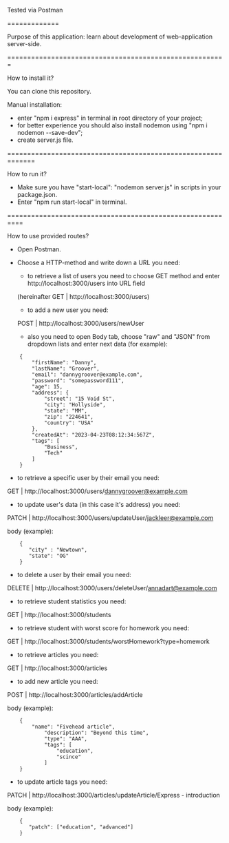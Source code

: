 Tested via Postman

=============

Purpose of this application: learn about development of web-application server-side.

=======================================================

How to install it?

You can clone this repository. 

Manual installation:

- enter "npm i express" in terminal in root directory of your project;
- for better experience you should also install nodemon using "npm i nodemon --save-dev";
- create server.js file.

=============================================================

How to run it?

- Make sure you have "start-local": "nodemon server.js" in scripts in your package.json.
- Enter "npm run start-local" in terminal.

==========================================================

How to use provided routes?

- Open Postman.
- Choose a HTTP-method and write down a URL you need:
   - to retrieve a list of users you need to choose GET method and enter http://localhost:3000/users into URL field

   (hereinafter GET | http://localhost:3000/users)

   - to add a new user you need:
 
   POST | http://localhost:3000/users/newUser

   - also you need to open Body tab, choose "raw" and "JSON" from dropdown lists and enter next data (for example):
  
```
    {
        "firstName": "Danny",
        "lastName": "Groover",
        "email": "dannygroover@example.com",
        "password": "somepassword111",
        "age": 15,
        "address": {
            "street": "15 Void St",
            "city": "Hollyside",
            "state": "MM",
            "zip": "224641",
            "country": "USA"
        },
        "createdAt": "2023-04-23T08:12:34:567Z",
        "tags": [
            "Business",
            "Tech"
        ]
    }
```

   - to retrieve a specific user by their email you need:
  
   GET | http://localhost:3000/users/dannygroover@example.com

   - to update user's data (in this case it's address) you need:
  
   PATCH | http://localhost:3000/users/updateUser/jackleer@example.com
  
   body (example):
    
```
    {
       "city" : "Newtown",
       "state": "OG"
    }
```

   - to delete a user by their email you need:
  
   DELETE | http://localhost:3000/users/deleteUser/annadart@example.com
  
   - to retrieve student statistics you need:

   GET | http://localhost:3000/students
  
   - to retrieve student with worst score for homework you need:
  
   GET | http://localhost:3000/students/worstHomework?type=homework
  
   - to retrieve articles you need:
  
   GET | http://localhost:3000/articles
  
   - to add new article you need:
  
   POST | http://localhost:3000/articles/addArticle
  
   body (example):
   
```  
    {
        "name": "Fivehead article",
            "description": "Beyond this time",
            "type": "AAA",
            "tags": [
                "education",
                "scince"
            ]
    }
```

   - to update article tags you need:
  
   PATCH | http://localhost:3000/articles/updateArticle/Express - introduction
  
   body (example):
   
```
    {
       "patch": ["education", "advanced"]
    }
```
   
    
